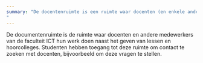 ```yaml
---
summary: "De docentenruimte is een ruimte waar docenten (en enkele andere medewerkers van de faculteit ICT) hun werk naast het verzorgen van lessen uitvoeren.
"
---
```

De documentenruimte is de ruimte waar docenten en andere medewerkers van de faculteit ICT hun werk doen naast het geven van lessen en hoorcolleges. Studenten hebben toegang tot deze ruimte om contact te zoeken met docenten, bijvoorbeeld om deze vragen te stellen.
